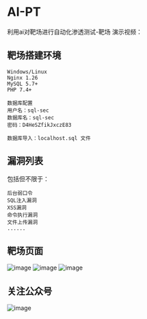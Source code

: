 # AI-PT
利用ai对靶场进行自动化渗透测试-靶场
演示视频：
## 靶场搭建环境

```
Windows/Linux
Nginx 1.26
MySQL 5.7+
PHP 7.4+

数据库配置
用户名：sql-sec
数据库名：sql-sec
密码：D4HeSZfikJxczE83

数据库导入：localhost.sql 文件
```

## 漏洞列表

包括但不限于：
```
后台弱口令
SQL注入漏洞
XSS漏洞
命令执行漏洞
文件上传漏洞 
......
```
## 靶场页面
![image](https://github.com/user-attachments/assets/2aef615a-4758-46a6-8536-5ed1b838097c)
![image](https://github.com/user-attachments/assets/44617822-e186-4658-be5b-d9c057611e4d)
![image](https://github.com/user-attachments/assets/09630538-1bf6-48e4-b74a-6f95ff0d030d)
## 关注公众号
![image](https://github.com/user-attachments/assets/f9d8b35c-ce62-4ac0-8958-bad8c5a90eaa)







